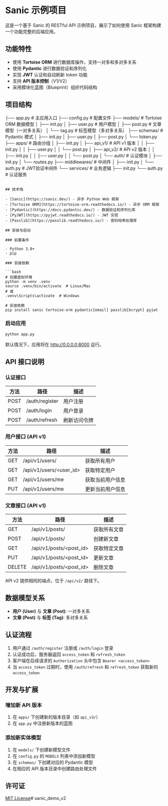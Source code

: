 # Sanic 示例项目

这是一个基于 Sanic 的 RESTful API 示例项目，展示了如何使用 Sanic 框架构建一个功能完整的后端应用。

## 功能特性

- 使用 **Tortoise ORM** 进行数据库操作，支持一对多和多对多关系
- 使用 **Pydantic** 进行数据验证和序列化
- 实现 **JWT** 认证和自动刷新 token 功能
- 支持 **API 版本控制**（V1/V2）
- 采用模块化蓝图（Blueprint）组织代码结构

## 项目结构 
├── app.py # 主应用入口
├── config.py # 配置文件
├── models/ # Tortoise ORM 数据模型
│ ├── init.py
│ ├── user.py # 用户模型
│ ├── post.py # 文章模型（一对多关系）
│ └── tag.py # 标签模型（多对多关系）
├── schemas/ # Pydantic 模式
│ ├── init.py
│ ├── user.py
│ ├── post.py
│ └── token.py
├── apps/ # 路由分组
│ ├── init.py
│ ├── api_v1/ # API v1 版本
│ │ ├── init.py
│ │ ├── user.py
│ │ └── post.py
│ ├── api_v2/ # API v2 版本
│ │ ├── init.py
│ │ ├── user.py
│ │ └── post.py
│ └── auth/ # 认证模块
│ ├── init.py
│ └── routes.py
├── middlewares/ # 中间件
│ ├── init.py
│ └── auth.py # JWT验证中间件
└── services/ # 业务逻辑
├── init.py
└── auth.py # 认证服务
```

## 技术栈

- [Sanic](https://sanic.dev/) - 异步 Python Web 框架
- [Tortoise ORM](https://tortoise-orm.readthedocs.io/) - 异步 ORM 框架
- [Pydantic](https://docs.pydantic.dev/) - 数据验证和序列化库
- [PyJWT](https://pyjwt.readthedocs.io/) - JWT 实现
- [Passlib](https://passlib.readthedocs.io/) - 密码哈希处理库

## 安装与启动

### 前置条件

- Python 3.8+
- pip

### 安装依赖

```bash
# 创建虚拟环境
python -m venv .venv
source .venv/bin/activate  # Linux/Mac
# 或
.venv\Scripts\activate  # Windows

# 安装依赖
pip install sanic tortoise-orm pydantic[email] passlib[bcrypt] pyjwt
```

### 启动应用

```bash
python app.py
```

默认情况下，应用将在 http://0.0.0.0:8000 运行。

## API 接口说明

### 认证接口

| 方法 | 路径 | 描述 |
|------|------|------|
| POST | /auth/register | 用户注册 |
| POST | /auth/login | 用户登录 |
| POST | /auth/refresh | 刷新访问令牌 |

### 用户接口 (API v1)

| 方法 | 路径 | 描述 |
|------|------|------|
| GET | /api/v1/users/ | 获取所有用户 |
| GET | /api/v1/users/\<user_id\> | 获取特定用户 |
| GET | /api/v1/users/me | 获取当前用户信息 |
| PUT | /api/v1/users/me | 更新当前用户信息 |

### 文章接口 (API v1)

| 方法 | 路径 | 描述 |
|------|------|------|
| GET | /api/v1/posts/ | 获取所有文章 |
| POST | /api/v1/posts/ | 创建新文章 |
| GET | /api/v1/posts/\<post_id\> | 获取特定文章 |
| PUT | /api/v1/posts/\<post_id\> | 更新文章 |
| DELETE | /api/v1/posts/\<post_id\> | 删除文章 |

API v2 提供相同的端点，位于 `/api/v2/` 路径下。

## 数据模型关系

- **用户 (User)** 与 **文章 (Post)**: 一对多关系
- **文章 (Post)** 与 **标签 (Tag)**: 多对多关系

## 认证流程

1. 用户通过 `/auth/register` 注册或 `/auth/login` 登录
2. 认证成功后，服务器返回 `access_token` 和 `refresh_token`
3. 客户端在后续请求的 `Authorization` 头中包含 `Bearer <access_token>`
4. 当 `access_token` 过期时，使用 `/auth/refresh` 和 `refresh_token` 获取新的 `access_token`

## 开发与扩展

### 增加新 API 版本

1. 在 `apps/` 下创建新的版本目录（如 `api_v3/`）
2. 在 `app.py` 中注册新版本的蓝图

### 添加新实体模型

1. 在 `models/` 下创建新模型文件
2. 在 `config.py` 的 `MODELS` 列表中添加新模型
3. 在 `schemas/` 下创建对应的 Pydantic 模型
4. 在相应的 API 版本目录中创建路由处理文件

## 许可证

[MIT License](LICENSE)# sanic_demo_v2
